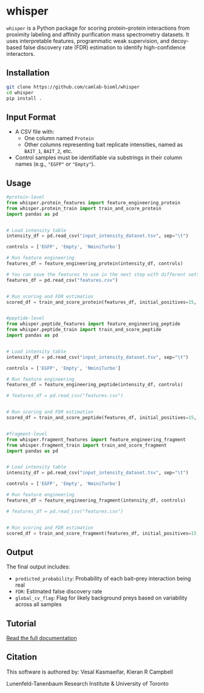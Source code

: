 # whisper

`whisper` is a Python package for scoring protein–protein interactions from proximity labeling and affinity purification mass spectrometry datasets. It uses interpretable features, programmatic weak supervision, and decoy-based false discovery rate (FDR) estimation to identify high-confidence interactors.

## Installation

```bash
git clone https://github.com/camlab-bioml/whisper
cd whisper
pip install .
```

## Input Format

- A CSV file with:
  - One column named `Protein`
  - Other columns representing bait replicate intensities, named as `BAIT_1`, `BAIT_2`, etc.
- Control samples must be identifiable via substrings in their column names (e.g., `"EGFP"` or `"Empty"`).

## Usage

```python
#protein-level
from whisper.protein_features import feature_engineering_protein
from whisper.protein_train import train_and_score_protein
import pandas as pd


# Load intensity table
intensity_df = pd.read_csv("input_intensity_dataset.tsv", sep="\t")

controls = ['EGFP', 'Empty', 'NminiTurbo']

# Run feature engineering
features_df = feature_engineering_protein(intensity_df, controls)

# You can save the features to use in the next step with different settings without generating them again.
features_df = pd.read_csv("features.csv")


# Run scoring and FDR estimation
scored_df = train_and_score_protein(features_df, initial_positives=15, initial_negatives=200)


#peptide-level
from whisper.peptide_features import feature_engineering_peptide
from whisper.peptide_train import train_and_score_peptide
import pandas as pd


# Load intensity table
intensity_df = pd.read_csv("input_intensity_dataset.tsv", sep="\t")

controls = ['EGFP', 'Empty', 'NminiTurbo']

# Run feature engineering
features_df = feature_engineering_peptide(intensity_df, controls)

# features_df = pd.read_csv("features.csv")


# Run scoring and FDR estimation
scored_df = train_and_score_peptide(features_df, initial_positives=15, initial_negatives=200)


#fragment-level
from whisper.fragment_features import feature_engineering_fragment
from whisper.fragment_train import train_and_score_fragment
import pandas as pd


# Load intensity table
intensity_df = pd.read_csv("input_intensity_dataset.tsv", sep="\t")

controls = ['EGFP', 'Empty', 'NminiTurbo']

# Run feature engineering
features_df = feature_engineering_fragment(intensity_df, controls)

# features_df = pd.read_csv("features.csv")


# Run scoring and FDR estimation
scored_df = train_and_score_fragment(features_df, initial_positives=15, initial_negatives=200)
```

## Output

The final output includes:
- `predicted_probability`: Probability of each bait–prey interaction being real
- `FDR`: Estimated false discovery rate
- `global_cv_flag`: Flag for likely background preys based on variability across all samples

## Tutorial

[Read the full documentation](https://whisper.readthedocs.io/en/latest/)


## Citation

This software is authored by: Vesal Kasmaeifar, Kieran R Campbell

Lunenfeld-Tanenbaum Research Institute & University of Toronto